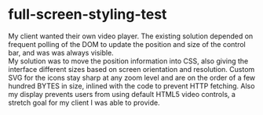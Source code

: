# full-screen-styling-test
My client wanted their own video player.  The existing solution depended on frequent polling of the DOM to update the position and size of the control bar, and was was always visible.  
My solution was to move the position information into CSS, also giving the interface different sizes based on screen orientation and resolution.  Custom SVG for the icons stay sharp at any zoom level and are on the order of a few hundred BYTES in size, inlined with the code to prevent HTTP fetching.  Also my display prevents users from using default HTML5 video controls, a stretch goal for my client I was able to provide.
